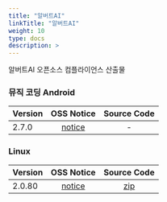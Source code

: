 ```yaml
---
title: "알버트AI"
linkTitle: "알버트AI"
weight: 10
type: docs
description: >
---
```


알버트AI 오픈소스 컴플라이언스 산출물

### 뮤직 코딩 Android

| Version | OSS Notice | Source Code |
|---|:---:|:---:|
| 2.7.0 | [notice](https://opensource.sktelecom.com/compliance_artifacts/albert_ai_music/android/2.7.0/Albert_AI_music_android_2.7.0_OSS_Notice.html)  | - |

### Linux

| Version | OSS Notice | Source Code |
|---|:---:|:---:|
| 2.0.80 | [notice](https://opensource.sktelecom.com/compliance_artifacts/albert/linux/2.0.80/Albert_linux_2.0.80_OSS_Notice.html)  | [zip](https://opensource.sktelecom.com/compliance_artifacts/albert/linux/2.0.80/Albert_linux_2.0.80_sourcecode.zip) |
